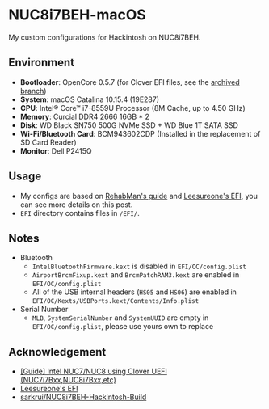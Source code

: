 # NUC8i7BEH-macOS
My custom configurations for Hackintosh on NUC8i7BEH.

## Environment

- **Bootloader**: OpenCore 0.5.7 (for Clover EFI files, see the [archived branch](https://github.com/corenel/NUC8i7BEH-macOS/tree/clover))
- **System**: macOS Catalina 10.15.4 (19E287)
- **CPU**: Intel® Core™ i7-8559U Processor (8M Cache, up to 4.50 GHz)
- **Memory**: Curcial DDR4 2666 16GB * 2
- **Disk**: WD Black SN750 500G NVMe SSD + WD Blue 1T SATA SSD
- **Wi-Fi/Bluetooth Card**: BCM943602CDP (Installed in the replacement of SD Card Reader)
- **Monitor**: Dell P2415Q

## Usage

- My configs are based on [RehabMan's guide](https://www.tonymacx86.com/threads/guide-intel-nuc7-nuc8-using-clover-uefi-nuc7i7bxx-nuc8i7bxx-etc.261711/) and [Leesureone's EFI]([https://www.tonymacx86.com/threads/guide-intel-nuc7-nuc8-using-clover-uefi-nuc7i7bxx-nuc8i7bxx-etc.261711/page-90), you can see more details on this post.
- `EFI` directory contains files in `/EFI/`.

## Notes

- Bluetooth
  - `IntelBluetoothFirmware.kext` is disabled in `EFI/OC/config.plist`
  - `AirportBrcmFixup.kext` and `BrcmPatchRAM3.kext` are enabled in `EFI/OC/config.plist`
  - All of the USB internal headers (`HS05` and `HS06`) are enabled in `EFI/OC/Kexts/USBPorts.kext/Contents/Info.plist`
- Serial Number
  - `MLB`, `SystemSerialNumber` and `SystemUUID` are empty in `EFI/OC/config.plist`, please use yours own to replace

## Acknowledgement

- [[Guide] Intel NUC7/NUC8 using Clover UEFI (NUC7i7Bxx,NUC8i7Bxx,etc)](https://www.tonymacx86.com/threads/guide-intel-nuc7-nuc8-using-clover-uefi-nuc7i7bxx-nuc8i7bxx-etc.261711/)
- [Leesureone's EFI](https://www.tonymacx86.com/threads/guide-intel-nuc7-nuc8-using-clover-uefi-nuc7i7bxx-nuc8i7bxx-etc.261711/page-90)
- [sarkrui/NUC8i7BEH-Hackintosh-Build](https://github.com/sarkrui/NUC8i7BEH-Hackintosh-Build)

